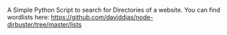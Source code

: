 A Simple Python Script to search for Directories of a website.
You can find wordlists here:
https://github.com/daviddias/node-dirbuster/tree/master/lists
